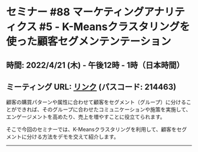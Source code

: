 # セミナー #88 マーケティングアナリティクス #5 - K-Meansクラスタリングを使った顧客セグメンテンテーション

## 時間: 2022/4/21 (木) - 午後12時 - 1時（日本時間）

## ミーティング URL: [リンク](https://us02web.zoom.us/j/331585134?pwd=VGVyeXBRWjFMT2hESFdhSU45Z2d0dz09) (パスコード: 214463)

顧客の購買パターンや属性に合わせて顧客をセグメント（グループ）に分けることができれば、そのグループに合わせたコミュニケーションや施策を実施して、エンゲージメントを高めたり、売上を増やすことに役立てられます。

そこで今回のセミナーでは、K-Meansクラスタリングを利用して、顧客をセグメントに分ける方法をデモを交えて紹介します。

----
